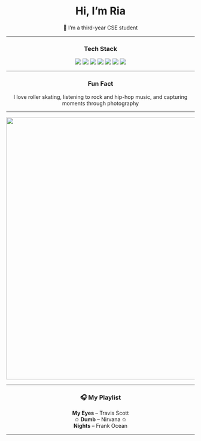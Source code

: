 <div align="center">

# Hi, I’m Ria  
🌱 I’m a third-year CSE student  

</div>

---

<div align="center">

### Tech Stack

<img src="https://img.shields.io/badge/C-00599C?style=for-the-badge&logo=c&logoColor=white" />
<img src="https://img.shields.io/badge/C%23-239120?style=for-the-badge&logo=c-sharp&logoColor=white" />
<img src="https://img.shields.io/badge/Python-3776AB?style=for-the-badge&logo=python&logoColor=white" />
<img src="https://img.shields.io/badge/JavaScript-F7DF1E?style=for-the-badge&logo=javascript&logoColor=black" />
<img src="https://img.shields.io/badge/HTML5-E34F26?style=for-the-badge&logo=html5&logoColor=white" />
<img src="https://img.shields.io/badge/CSS3-1572B6?style=for-the-badge&logo=css3&logoColor=white" />
<img src="https://img.shields.io/badge/Swift-FA7343?style=for-the-badge&logo=swift&logoColor=white" />

</div>

---

<div align="center">

### Fun Fact  
I love roller skating, listening to rock and hip-hop music, and capturing moments through photography  

</div>

---

<div align="center">
  <img src="https://i.pinimg.com/originals/33/2f/6c/332f6c33bfaebf0ce8d202b2975344a2.gif" width="700" />
</div>

---

<div align="center">

### 🎧 My Playlist

 **My Eyes** – Travis Scott  <br>
 ✩ **Dumb** – Nirvana ✩ <br>
 **Nights** – Frank Ocean  

</div>

---

<!---
Ari2606/Ari2606 is a ✨ special ✨ repository because its `README.md` (this file) appears on your GitHub profile.
You can click the Preview link to take a look at your changes.
--->
